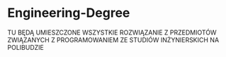 # Engineering-Degree

TU BĘDĄ UMIESZCZONE WSZYSTKIE ROZWIĄZANIE Z PRZEDMIOTÓW ZWIĄZANYCH Z PROGRAMOWANIEM ZE STUDIÓW INŻYNIERSKICH NA POLIBUDZIE
